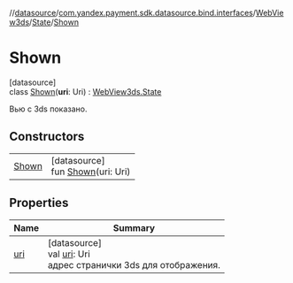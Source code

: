 //[datasource](../../../../../index.md)/[com.yandex.payment.sdk.datasource.bind.interfaces](../../../index.md)/[WebView3ds](../../index.md)/[State](../index.md)/[Shown](index.md)

# Shown

[datasource]\
class [Shown](index.md)(**uri**: Uri) : [WebView3ds.State](../index.md)

Вью с 3ds показано.

## Constructors

| | |
|---|---|
| [Shown](-shown.md) | [datasource]<br>fun [Shown](-shown.md)(uri: Uri) |

## Properties

| Name | Summary |
|---|---|
| [uri](uri.md) | [datasource]<br>val [uri](uri.md): Uri<br>адрес странички 3ds для отображения. |
